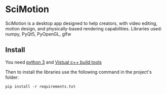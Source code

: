 # SciMotion

SciMotion is a desktop app designed to help creators, with video editing, motion design, and physically-based rendering capabilities.
Libraries used: numpy, PyQt5, PyOpenGL, glfw

## Install

You need [python 3](https://www.python.org/) and [Vistual c++ build tools](https://visualstudio.microsoft.com/fr/visual-cpp-build-tools/)

Then to install the libraries use the following command in the project's folder:

`pip install -r requirements.txt`
